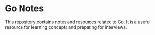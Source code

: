 # Go Notes

This repository contains notes and resources related to Go. It is a useful resource for learning concepts and preparing for interviews.
